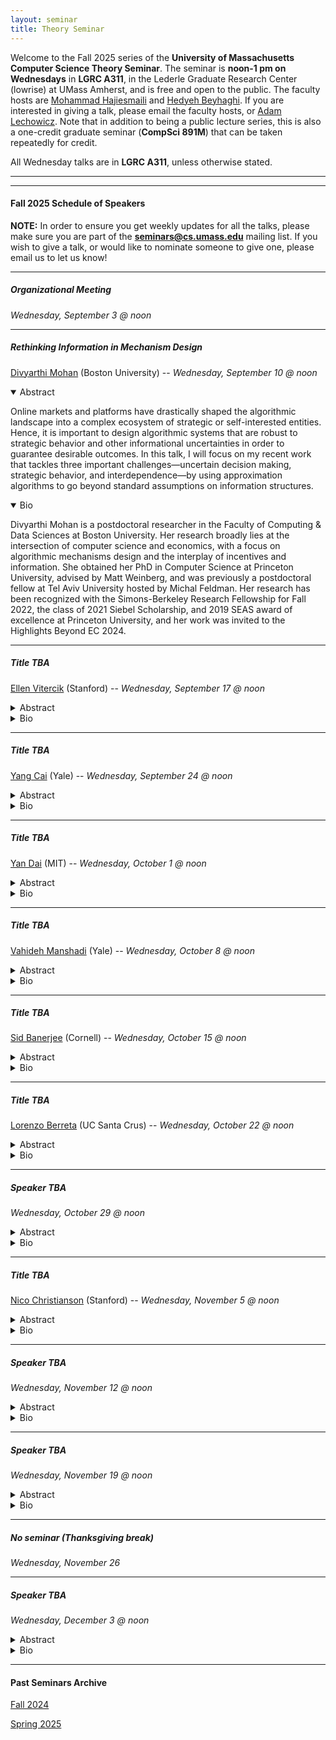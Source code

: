 ```yaml
---
layout: seminar
title: Theory Seminar
---
```

Welcome to the Fall 2025 series of the **University of Massachusetts Computer Science Theory Seminar**. The seminar is **noon-1 pm on Wednesdays** in **LGRC A311**, in the Lederle Graduate Research Center (lowrise) at UMass Amherst, and is free and open to the public. The faculty hosts are [Mohammad Hajiesmaili](https://groups.cs.umass.edu/hajiesmaili/) and [Hedyeh Beyhaghi](https://hedyehbeyhaghi.github.io/). If you are interested in giving a talk, please email the faculty hosts, or [Adam Lechowicz](https://adamlechowicz.github.io/#contact). Note that in addition to being a public lecture series, this is also a one-credit graduate seminar (**CompSci 891M**) that can be taken repeatedly for credit.

All Wednesday talks are in **LGRC A311**, unless otherwise stated.

<hr>

<hr>

#### Fall 2025 Schedule of Speakers

**NOTE:** In order to ensure you get weekly updates for all the talks, please make sure you are part of the **seminars@cs.umass.edu** mailing list. If you wish to give a talk, or would like to nominate someone to give one, please email us to let us know!

<hr>

##### Organizational Meeting
*Wednesday, September 3 @ noon*

<hr>

##### Rethinking Information in Mechanism Design

[Divyarthi Mohan](https://www.divyarthimohan.com/) (Boston University) --  *Wednesday, September 10 @ noon*
<details markdown="1" open="1">
<summary>Abstract</summary>
  
Online markets and platforms have drastically shaped the algorithmic landscape into a complex ecosystem of strategic or self-interested entities. Hence, it is important to design algorithmic systems that are robust to strategic behavior and other informational uncertainties in order to guarantee desirable outcomes. In this talk, I will focus on my recent work that tackles three important challenges—uncertain decision making, strategic behavior, and interdependence—by using approximation algorithms to go beyond standard assumptions on information structures.

</details>
<details markdown="1" open="1">
<summary>Bio</summary>

Divyarthi Mohan is a postdoctoral researcher in the Faculty of Computing & Data Sciences at Boston University. Her research broadly lies at the intersection of computer science and economics, with a focus on algorithmic mechanisms design and the interplay of incentives and information. She obtained her PhD in Computer Science at Princeton University, advised by Matt Weinberg, and was previously a postdoctoral fellow at Tel Aviv University hosted by Michal Feldman. Her research has been recognized with the Simons-Berkeley Research Fellowship for Fall 2022, the class of 2021 Siebel Scholarship, and 2019 SEAS award of excellence at Princeton University, and her work was invited to the Highlights Beyond EC 2024.

</details>

<hr>

##### Title TBA

[Ellen Vitercik](https://vitercik.github.io/) (Stanford) --  *Wednesday, September 17 @ noon*
<details markdown="1">
<summary>Abstract</summary>
  
TBA

</details>
<details markdown="1">
<summary>Bio</summary>

TBA

</details>

<hr>

##### Title TBA

[Yang Cai](https://www.cs.yale.edu/homes/cai/) (Yale) -- *Wednesday, September 24 @ noon*
<details markdown="1">
<summary>Abstract</summary>
  
TBA

</details>
<details markdown="1">
<summary>Bio</summary>

TBA

</details>

<hr>

##### Title TBA

[Yan Dai](https://yandaichn.github.io/) (MIT) -- *Wednesday, October 1 @ noon*
<details markdown="1">
<summary>Abstract</summary>
  
TBA

</details>
<details markdown="1">
<summary>Bio</summary>

TBA

</details>

<hr>

##### Title TBA

[Vahideh Manshadi](https://vahideh-manshadi.com) (Yale) -- *Wednesday, October 8 @ noon*
<details markdown="1">
<summary>Abstract</summary>
  
TBA

</details>
<details markdown="1">
<summary>Bio</summary>

TBA

</details>

<hr>

##### Title TBA

[Sid Banerjee](https://sidbanerjee.orie.cornell.edu/) (Cornell) -- *Wednesday, October 15 @ noon*
<details markdown="1">
<summary>Abstract</summary>
  
TBA

</details>
<details markdown="1">
<summary>Bio</summary>

TBA

</details>

<hr>

##### Title TBA

[Lorenzo Berreta](https://lorenzo2beretta.github.io) (UC Santa Crus) -- *Wednesday, October 22 @ noon*
<details markdown="1">
<summary>Abstract</summary>
  
TBA

</details>
<details markdown="1">
<summary>Bio</summary>

TBA

</details>

<hr>

##### Speaker TBA
*Wednesday, October 29 @ noon*
<details markdown="1">
<summary>Abstract</summary>
  
TBA

</details>
<details markdown="1">
<summary>Bio</summary>

TBA

</details>

<hr>

##### Title TBA

[Nico Christianson](https://nicochristianson.com/) (Stanford) -- *Wednesday, November 5 @ noon*
<details markdown="1">
<summary>Abstract</summary>
  
TBA

</details>
<details markdown="1">
<summary>Bio</summary>

TBA

</details>

<hr>

##### Speaker TBA
*Wednesday, November 12 @ noon*
<details markdown="1">
<summary>Abstract</summary>
  
TBA

</details>
<details markdown="1">
<summary>Bio</summary>

TBA

</details>

<hr>

##### Speaker TBA
*Wednesday, November 19 @ noon*
<details markdown="1">
<summary>Abstract</summary>
  
TBA

</details>
<details markdown="1">
<summary>Bio</summary>

TBA

</details>

<hr>

##### *No seminar (Thanksgiving break)*
*Wednesday, November 26*

<hr>

##### Speaker TBA
*Wednesday, December 3 @ noon*
<details markdown="1">
<summary>Abstract</summary>
  
TBA

</details>
<details markdown="1">
<summary>Bio</summary>

TBA

</details>

<!-- ##### TBD

[TBA](https://groups.cs.umass.edu/theory/) (TBA) --  *Tuesday, October 24 @ noon*
<details markdown="1">
<summary>Abstract</summary>
  
Abstract TBA

</details>
<details markdown="1">
<summary>Bio</summary>

Bio TBA

</details>

<hr> -->

<hr>

#### Past Seminars Archive

[Fall 2024](https://theory.cs.umass.edu/seminar-f24)  

[Spring 2025](https://theory.cs.umass.edu/seminar-s25)

